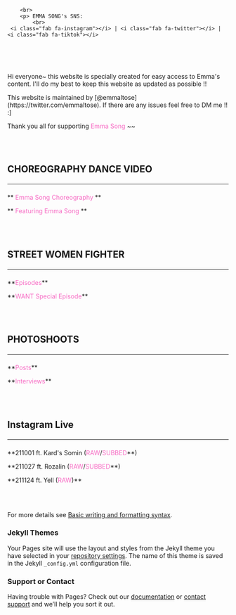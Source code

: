<html>
<head>
     <script src="https://kit.fontawesome.com/97c538f919.js" crossorigin="anonymous"></script>
  </head>  
        
        <br>
        <p> EMMA SONG's SNS:
            <br>
     <i class="fab fa-instagram"></i> | <i class="fab fa-twitter"></i> | <i class="fab fa-tiktok"></i>
<br>
<br>
<br>
 </html>   

  
<p>Hi everyone~ this website is specially created for easy access to Emma's content. I'll do my best to keep this website as updated as possible !! </p>

<p>This website is maintained by [@emmaltose](https://twitter.com/emmaltose). If there are any issues feel free to DM me !! :] </p>

<p>Thank you all for supporting <FONT COLOR="#F76AC3">Emma Song</FONT> ~~</p> 
        
<br>
<br>

## CHOREOGRAPHY DANCE VIDEO <hr>

<p> ** <FONT COLOR="#F76AC3">Emma Song Choreography</FONT> ** </p>
  
<p> ** <FONT COLOR="#F76AC3">Featuring Emma Song</FONT> ** </p>

<br>
<br>
  
## STREET WOMEN FIGHTER <hr>

<p>**<FONT COLOR="#F76AC3">Episodes</FONT>**</p>

<p>**<FONT COLOR="#F76AC3">WANT Special Episode</FONT>**</p>

<br>
<br>

 
## PHOTOSHOOTS<hr>

<p>**<FONT COLOR="#F76AC3">Posts</FONT>**</p>

<p>**<FONT COLOR="#F76AC3">Interviews</FONT>**</p>

<br>
<br>

## Instagram Live<hr>

<p>**211001 ft. Kard's Somin (<FONT COLOR="#F76AC3">RAW</FONT>/<FONT COLOR="#F76AC3">SUBBED</FONT>**)</p>

<p>**211027 ft. Rozalin (<FONT COLOR="#F76AC3">RAW</FONT>/<FONT COLOR="#F76AC3">SUBBED</FONT>**)</p>

<p>**211124 ft. Yell (<FONT COLOR="#F76AC3">RAW</FONT>)**</p>

<br>
<br>

  
            
For more details see [Basic writing and formatting syntax](https://docs.github.com/en/github/writing-on-github/getting-started-with-writing-and-formatting-on-github/basic-writing-and-formatting-syntax).

### Jekyll Themes

Your Pages site will use the layout and styles from the Jekyll theme you have selected in your [repository settings](https://github.com/eemmasong/eemmasong.github.io/settings/pages). The name of this theme is saved in the Jekyll `_config.yml` configuration file.

### Support or Contact

Having trouble with Pages? Check out our [documentation](https://docs.github.com/categories/github-pages-basics/) or [contact support](https://support.github.com/contact) and we’ll help you sort it out.
